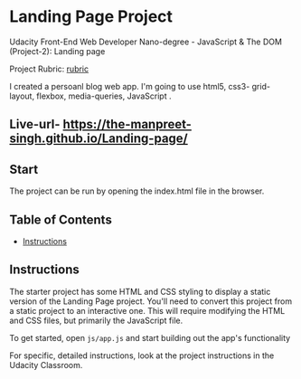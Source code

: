 # Landing Page Project

Udacity Front-End Web Developer Nano-degree - JavaScript & The DOM (Project-2): Landing page

Project Rubric: [rubric](https://review.udacity.com/#!/rubrics/2658/view)

I created a persoanl blog web app. I'm going to use html5, css3- grid-layout, flexbox, media-queries, JavaScript .

## Live-url- https://the-manpreet-singh.github.io/Landing-page/

## Start

The project can be run by opening the index.html file in the browser.

## Table of Contents

- [Instructions](#instructions)

## Instructions

The starter project has some HTML and CSS styling to display a static version of the Landing Page project. You'll need to convert this project from a static project to an interactive one. This will require modifying the HTML and CSS files, but primarily the JavaScript file.

To get started, open `js/app.js` and start building out the app's functionality

For specific, detailed instructions, look at the project instructions in the Udacity Classroom.
